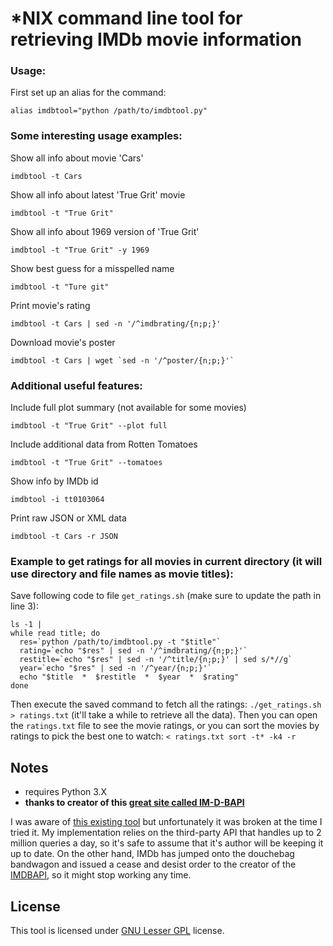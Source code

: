 *NIX command line tool for retrieving IMDb movie information
============================================================

### Usage:

First set up an alias for the command:

    alias imdbtool="python /path/to/imdbtool.py"

### Some interesting usage examples:

Show all info about movie 'Cars'

    imdbtool -t Cars

Show all info about latest 'True Grit' movie

    imdbtool -t "True Grit"
    
Show all info about 1969 version of 'True Grit'

    imdbtool -t "True Grit" -y 1969
    
Show best guess for a misspelled name

    imdbtool -t "Ture git"
    
Print movie's rating

    imdbtool -t Cars | sed -n '/^imdbrating/{n;p;}'
    
Download movie's poster

    imdbtool -t Cars | wget `sed -n '/^poster/{n;p;}'`

    
### Additional useful features:

Include full plot summary (not available for some movies)

    imdbtool -t "True Grit" --plot full
    
Include additional data from Rotten Tomatoes

    imdbtool -t "True Grit" --tomatoes

Show info by IMDb id

    imdbtool -i tt0103064
    
Print raw JSON or XML data

    imdbtool -t Cars -r JSON
    

### Example to get ratings for all movies in current directory (it will use directory and file names as movie titles):

Save following code to file `get_ratings.sh` (make sure to update the path in line 3):

    ls -1 | 
    while read title; do
      res=`python /path/to/imdbtool.py -t "$title"`
      rating=`echo "$res" | sed -n '/^imdbrating/{n;p;}'`
      restitle=`echo "$res" | sed -n '/^title/{n;p;}' | sed s/*//g`
      year=`echo "$res" | sed -n '/^year/{n;p;}'`
      echo "$title  *  $restitle  *  $year  *  $rating"
    done

Then execute the saved command to fetch all the ratings: `./get_ratings.sh > ratings.txt`
(it'll take a while to retrieve all the data). Then you can open the `ratings.txt` file to see the movie ratings, or you can sort the movies by ratings to pick the best one to watch: `< ratings.txt sort -t* -k4 -r`
    
    
## Notes ##

 - requires Python 3.X
 - **thanks to creator of this [great site called IM-D-BAPI][imdbapi]**
 
I was aware of [this existing tool][fetcher] but unfortunately it was broken at the time I tried it. My implementation relies on the third-party API that handles up to 2 million queries a day, so it's safe to assume that it's author will be keeping it up to date. 
On the other hand, IMDb has jumped onto the douchebag bandwagon and issued a cease and desist order to the creator of the [IMDBAPI][imdbapi], so it might stop working any time.


## License ##

This tool is licensed under [GNU Lesser GPL][lgpl] license.


[imdbapi]: http://www.imdbapi.com
[fetcher]: http://www.mutexes.org/imdb-movie-fetcher/
[lgpl]: http://www.gnu.org/licenses/lgpl.html
